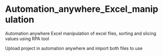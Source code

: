 # Automation_anywhere_Excel_manipulation
Automation anywhere Excel manipulation of excel files, sorting and slicing values using RPA tool  



Upload project in automation anywhere and import both files to use

